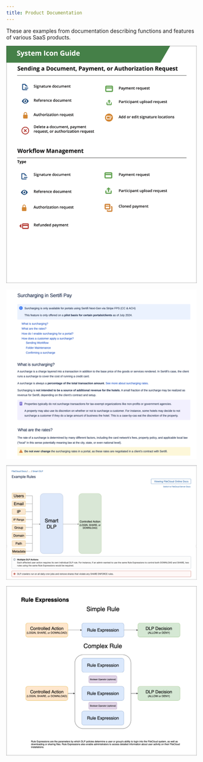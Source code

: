 ```yaml
---
title: Product Documentation
---
```


These are examples from documentation describing functions and features of various SaaS products.

![An icon description guide](../assets/icon_guide_new.png)

![A description of surcharging.](../assets/surcharging.png)

![A description of Smart Data Leak Prevention functions.](../assets/data_leak_prevention.png)

![A flowchart demonstrating Data Leak Prevention rule creation.](../assets/rule_expression.png)
